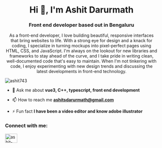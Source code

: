 <h1 align="center">Hi 👋, I'm Ashit Darurmath</h1>
<h3 align="center">Front end developer based out in Bengaluru</h3>

<p align = "center" >As a front-end developer, I love building beautiful, responsive interfaces that bring websites to life. With a strong eye for design and a knack for coding, I specialize in turning mockups into pixel-perfect pages using HTML, CSS, and JavaScript. I'm always on the lookout for new libraries and frameworks to stay ahead of the curve, and I take pride in writing clean, well-documented code that's easy to maintain. When I'm not tinkering with code, I enjoy experimenting with new design trends and discussing the latest developments in front-end technology.</p>

<p align="left"> <img src="https://komarev.com/ghpvc/?username=ashit743&label=Profile%20views&color=0e75b6&style=flat" alt="ashit743" /> </p>

- 💬 Ask me about **vue3, C++, typescript, front end development**

- 📫 How to reach me **ashitsdarurmath@gmail.com**

- ⚡ Fun fact **I have been a video editor and know adobe illustrator**

<h3 align="left">Connect with me:</h3>
<p align="left">
<a href="https://linkedin.com/in/ashit-darurmath" target="blank"><img align="center" src="https://raw.githubusercontent.com/rahuldkjain/github-profile-readme-generator/master/src/images/icons/Social/linked-in-alt.svg" alt="ashit-darurmath" height="30" width="40" /></a>

